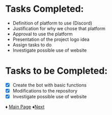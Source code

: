 # Tasks Completed:
* Definition of platform to use (Discord)
* Justification for why we chose that platform
* Approval to use the platform
* Presentation of the project logo idea
* Assign tasks to do
* Investigate possible use of website

# Tasks to be Completed:
- [X] Create the bot with basic functions
- [X] Modifications to the repository
- [X] Investigate possible use of website

♦ [Main Page](https://github.com/Edwin-Lines/Project-Cosmos/tree/Second-Deadline) ♦[Next](https://github.com/Edwin-Lines/Project-Cosmos/blob/Second-Deadline/Documentation/Project%20Logs/Second%20Deadline%20Logs/3.%20Date:%2016-11-2021.md)
